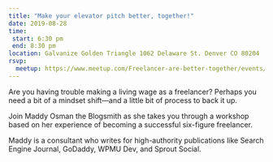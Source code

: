 ```yaml
---
title: "Make your elevator pitch better, together!"
date: 2019-08-28
time:
 start: 6:30 pm
 end: 8:30 pm
location: Galvanize Golden Triangle 1062 Delaware St. Denver CO 80204
rsvp:
  meetup: https://www.meetup.com/Freelancer-are-better-together/events/263050896/
---
```


Are you having trouble making a living wage as a freelancer? Perhaps you need a bit of a mindset shift—and a little bit of process to back it up.

Join Maddy Osman the Blogsmith as she takes you through a workshop based on her experience of becoming a successful six-figure freelancer.

Maddy is a consultant who writes for high-authority publications like Search Engine Journal, GoDaddy, WPMU Dev, and Sprout Social.
